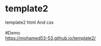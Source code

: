 # template2
template2 html And css <br />
<br />
#Demo <br />
https://mohamed53-53.github.io/template2/
